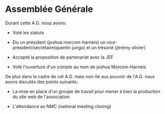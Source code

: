 # Assemblée Générale
Durant cette A.G. nous avons:

  - Voté les statuts

  - Elu un président (joshua morcom-harneis) un vice-président/secrétaire(quentin jungo) et un trésorié (jérémy olivier)
  
  - Accepté la proposition de partenariat avec la JEF

  - Voté l'ouverture d'un compte au nom de joshua Morcom-Harneis

De plus dans le cadre de cet A.G. mais non-lié aux pouvoir de l'A.G. nous avons discutés des points suivants:
  
  - La mise en place d'un groupe de travail pour mener à bien la production du site web de l'association
  
  - L'attendance au NMC (national meeting closing)
